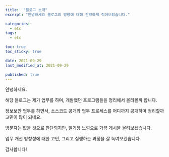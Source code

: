 ```yaml
---
title:  "블로그 소개"
excerpt: "안녕하세요 블로그의 방향에 대해 간략하게 적어보았습니다."

categories:
  - etc
tags:
  - etc

toc: true
toc_sticky: true

date: 2021-09-29
last_modified_at: 2021-09-29

published: true
---
```


안녕하세요.

해당 블로그는 제가 업무를 하며, 개발했던 프로그램들을 정리해서 올려볼까 합니다.

정보보안 업무를 하면서, 소스코드 공개와 업무 프로세스를 어디까지 공개하며 정리할까 고민이 많이 되네요.

방문자는 없을 것으로 판단되지만, 일기장 느낌으로 가끔 게시물 올려보겠습니다.

업무 개선 방향성에 대한 고민, 그리고 실행하는 과정을 잘 녹여보겠습니다.

감사합니다!